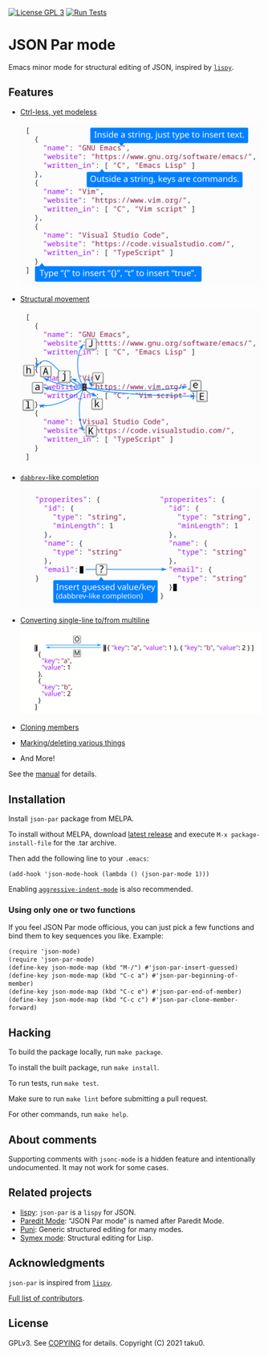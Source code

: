 [![License GPL 3][badge-license]][copying]
[![Run Tests][badge-run-test]][action-run-test]
<!-- [![MELPA](https://melpa.org/packages/json-par-badge.svg)](https://melpa.org/#/json-par) -->
<!-- [![MELPA](https://stable.melpa.org/packages/json-par-badge.svg)](https://melpa.org/#/json-par) -->

# JSON Par mode

Emacs minor mode for structural editing of JSON, inspired by [`lispy`](https://github.com/abo-abo/lispy).


## Features

- [Ctrl-less, yet modeless](https://www.tatapa.org/~takuo/json-par/manual.html#ctrl-less-yet-modeless)

  ![](documents/images/modeless.svg)

- [Structural movement](https://www.tatapa.org/~takuo/json-par/manual.html#structural-movement)

  ![](documents/images/movements.svg)

- [`dabbrev`-like completion](https://www.tatapa.org/~takuo/json-par/manual.html#completion)

  ![](documents/images/guess.svg)

- [Converting single-line to/from multiline](https://www.tatapa.org/~takuo/json-par/manual.html#single-line-and-multiline)

  ![](documents/images/oneline_multiline.svg)

- [Cloning members](https://www.tatapa.org/~takuo/json-par/manual.html#cloning)

- [Marking/deleting various things](https://www.tatapa.org/~takuo/json-par/manual.html#mark-and-delete)

- And More!

See the [manual](https://www.tatapa.org/~takuo/json-par/manual.html) for details.


## Installation

Install `json-par` package from MELPA.

To install without MELPA, download [latest release](https://github.com/taku0/json-par/releases) and execute `M-x package-install-file` for the .tar archive.

Then add the following line to your `.emacs`:

```elisp
(add-hook 'json-mode-hook (lambda () (json-par-mode 1)))
```

Enabling [`aggressive-indent-mode`](https://github.com/Malabarba/aggressive-indent-mode) is also recommended.

### Using only one or two functions

If you feel JSON Par mode officious, you can just pick a few functions and bind them to key sequences you like.  Example:

```elisp
(require 'json-mode)
(require 'json-par-mode)
(define-key json-mode-map (kbd "M-/") #'json-par-insert-guessed)
(define-key json-mode-map (kbd "C-c a") #'json-par-beginning-of-member)
(define-key json-mode-map (kbd "C-c e") #'json-par-end-of-member)
(define-key json-mode-map (kbd "C-c c") #'json-par-clone-member-forward)
```


## Hacking

To build the package locally, run `make package`.

To install the built package, run `make install`.

To run tests, run `make test`.

Make sure to run `make lint` before submitting a pull request.

For other commands, run `make help`.

## About comments

Supporting comments with `jsonc-mode` is a hidden feature and intentionally undocumented.  It may not work for some cases.


## Related projects

- [lispy](https://github.com/abo-abo/lispy): `json-par` is a `lispy` for JSON.
- [Paredit Mode](http://mumble.net/~campbell/emacs/paredit.el): “JSON Par mode” is named after Paredit Mode.
- [Puni](https://github.com/AmaiKinono/puni): Generic structured editing for many modes.
- [Symex mode](https://github.com/countvajhula/symex.el): Structural editing for Lisp.


## Acknowledgments

`json-par` is inspired from [`lispy`](https://github.com/abo-abo/lispy).

[Full list of contributors](https://github.com/taku0/json-par/graphs/contributors).


## License

GPLv3. See [COPYING][] for details. Copyright (C) 2021 taku0.

[badge-license]: https://img.shields.io/badge/license-GPL_3-green.svg
[badge-run-test]: https://github.com/taku0/json-par/workflows/Run%20Tests/badge.svg
[action-run-test]: https://github.com/taku0/json-par/actions?query=workflow%3A%22Run+Tests%22
[COPYING]: ./COPYING
